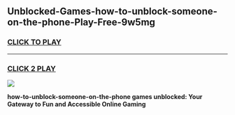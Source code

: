
## Unblocked-Games-how-to-unblock-someone-on-the-phone-Play-Free-9w5mg
<h3>
<a href="https://premium76.site?title=how-to-unblock-someone-on-the-phone&ref=18A1">CLICK TO PLAY</a></h3>
<hr>

<h3>
<a href="https://premium76.site?title=how-to-unblock-someone-on-the-phone&ref=18A1">CLICK 2 PLAY</a>
  
</h3>

<a href="https://premium76.site?title=how-to-unblock-someone-on-the-phone&ref=18A1"><img src="https://clearcache.store/games.png"></a>


**how-to-unblock-someone-on-the-phone games unblocked: Your Gateway to Fun and Accessible Online Gaming**
